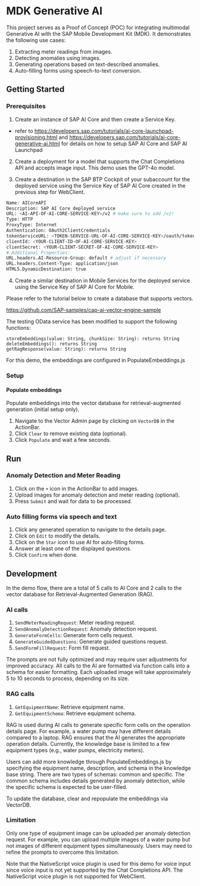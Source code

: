 # MDK Generative AI 

This project serves as a Proof of Concept (POC) for integrating multimodal Generative AI with the SAP Mobile Development Kit (MDK). It demonstrates the following use cases:

1. Extracting meter readings from images.
2. Detecting anomalies using images.
3. Generating operations based on text-described anomalies.
4. Auto-filling forms using speech-to-text conversion.

## Getting Started
### Prerequisites
1. Create an instance of SAP AI Core and then create a Service Key.

* refer to https://developers.sap.com/tutorials/ai-core-launchpad-provisioning.html and https://developers.sap.com/tutorials/ai-core-generative-ai.html for details on how to setup SAP AI Core and SAP AI Launchpad

2. Create a deployment for a model that supports the Chat Completions API and accepts image input. This demo uses the GPT-4o model.

3. Create a destination in the SAP BTP Cockpit of your subaccount for the deployed service using the Service Key of SAP AI Core created in the previous step for WebClient.

```bash
Name: AICoreAPI
Description: SAP AI Core deployed service
URL: <AI-API-OF-AI-CORE-SERVICE-KEY>/v2 # make sure to add /v2!
Type: HTTP
ProxyType: Internet
Authentication: OAuth2ClientCredentials
tokenServiceURL: <TOKEN-SERVICE-URL-OF-AI-CORE-SERVICE-KEY>/oauth/token
clientId: <YOUR-CLIENT-ID-OF-AI-CORE-SERVICE-KEY>
clientSecret: <YOUR-CLIENT-SECRET-OF-AI-CORE-SERVICE-KEY>
# Additional Properties:
URL.headers.AI-Resource-Group: default # adjust if necessary
URL.headers.Content-Type: application/json
HTML5.DynamicDestination: true
```
4. Create a similar destination in Mobile Services for the deployed service using the Service Key of SAP AI Core for Mobile.


Please refer to the tutorial below to create a database that supports vectors.

https://github.com/SAP-samples/cap-ai-vector-engine-sample

The testing OData service has been modified to support the following functions:

    storeEmbeddings(value: String, chunkSize: String): returns String
    deleteEmbeddings(): returns String
    getRagResponse(value: String): returns String

For this demo, the embeddings are configured in PopulateEmbeddings.js

### Setup

#### Populate embeddings 

Populate embeddings into the vector database for retrieval-augmented generation (initial setup only).
1. Navigate to the Vector Admin page by clicking on `VectorDB` in the ActionBar.
2. Click `Clear` to remove existing data (optional).
3. Click `Populate` and wait a few seconds.

## Run

### Anomaly Detection and Meter Reading
1. Click on the `+` icon in the ActionBar to add images.
2. Upload images for anomaly detection and meter reading (optional).
3. Press `Submit` and wait for data to be processed.

### Auto filling forms via speech and text
1. Click any generated operation to navigate to the details page.
2. Click on `Edit` to modify the details.
3. Click on the `Star` icon to use AI for auto-filling forms.
4. Answer at least one of the displayed questions.
5. Click `Confirm` when done.

## Development
In the demo flow, there are a total of 5 calls to AI Core and 2 calls to the vector database for Retrieval-Augmented Generation (RAG).

### AI calls
1. `SendMeterReadingRequest`: Meter reading request.
2. `SendAnomalyDetectionRequest`: Anomaly detection request.
3. `GenerateFormCells`: Generate form cells request.
4. `GenerateGuidedQuestions`: Generate guided questions request.
5. `SendFormFillRequest`: Form fill request.

The prompts are not fully optimized and may require user adjustments for improved accuracy. All calls to the AI are formatted via function calls into a schema for easier formatting. Each uploaded image will take approximately 5 to 10 seconds to process, depending on its size.

### RAG calls
1. `GetEquipmentName`: Retrieve equipment name.
2. `GetEquipmentSchema`: Retrieve equipment schema.

RAG is used during AI calls to generate specific form cells on the operation details page. For example, a water pump may have different details compared to a laptop. RAG ensures that the AI generates the appropriate operation details. Currently, the knowledge base is limited to a few equipment types (e.g., water pumps, electricity meters).

Users can add more knowledge through PopulateEmbeddings.js by specifying the equipment name, description, and schema in the knowledge base string. There are two types of schemas: common and specific. The common schema includes details generated by anomaly detection, while the specific schema is expected to be user-filled.

To update the database, clear and repopulate the embeddings via VectorDB.

### Limitation
Only one type of equipment image can be uploaded per anomaly detection request. For example, you can upload multiple images of a water pump but not images of different equipment types simultaneously. Users may need to refine the prompts to overcome this limitation.

Note that the NativeScript voice plugin is used for this demo for voice input since voice input is not yet supported by the Chat Completions API. The NativeScript voice plugin is not supported for WebClient.
